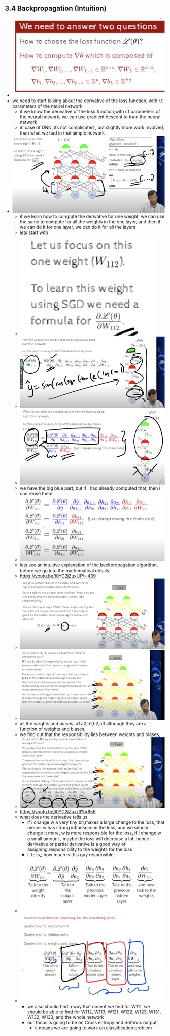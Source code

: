 ## 3.4 Backpropagation (Intuition)

- ![](2023-10-09-18-37-03.png)
- we need to start talking about the  derivative of the loss function, with r.t parameters of the neural network
    - if we know the derivative of the loss function,with r.t parameters of the neural network, we can use gradient descent to train the neural network
    - in case of DNN, its not complicated , but slightly more work involved, than what we had in that simple network
- ![](2023-10-09-18-40-55.png)
    - if we learn how to compute the derivative for one weight, we can use the same to compute for all the weights in the one layer, and then if we can do it for one layer, we can do it for all the layers
    - lets start with 
    - ![](2023-10-09-18-42-18.png)
    - ![](2023-10-09-18-44-57.png)
    - ![](2023-10-09-18-47-11.png)
    - we have the big blue part, but if i had already computed that, then  i can reuse them
    - ![](2023-10-09-18-47-42.png)
    - lets see an intuitive explanation of the backpropagation algorithm, before we go into the mathematical details
    - https://youtu.be/i0YC2jZuxUI?t=439
    - ![](2023-10-09-18-51-09.png)
    - ![](2023-10-09-18-57-42.png)
    - all the wrights and biases, a1 a2,h1,h2,a3 although they are a function of weights and biases, 
    - we find out that the responsibility lies between weights and biases, 
    - ![](2023-10-09-19-00-20.png)
    - https://youtu.be/i0YC2jZuxUI?t=656
    - what does the derivative tells us
        - if i change w a very tiny bit,makes a large change to the loss, that means w has strong influesnce in the loss, and we should change it more,
        w is more responsible for the loss, if i change w a small amount , maybe the loss will decrease a lot, hence derivative or partial derivative is a good way of assigning,responsibility to the weights for the loss
        - it tells,, how much is this guy responsible
    - ![](2023-10-09-19-06-53.png)
    - ![](2023-10-09-19-07-51.png)
        - we also should find a way that once if we find for W111, we should be able to find for W112, W113, W121, W122, W123, W131, W132, W133, and the whole network
        - our focus is going to be on Cross entropy and Softmax output,
            - it means we are going to work on classification problem